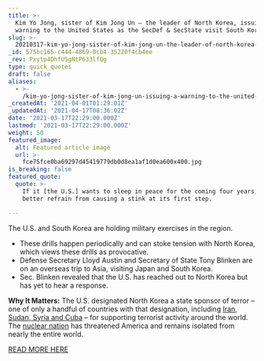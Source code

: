 ```yaml
---
title: >-
  Kim Yo Jong, sister of Kim Jong Un – the leader of North Korea, issuing a
  warning to the United States as the SecDef & SecState visit South Korea.
slug: >-
  20210317-kim-yo-jong-sister-of-kim-jong-un-the-leader-of-north-korea-issuing-a-warning-to-the-united
_id: 575bc165-c444-4869-8cb4-35220f4cb4ee
_rev: Pxytp4DhfU5gNtP633lfQg
type: quick_quotes
draft: false
aliases:
  - >-
    /kim-yo-jong-sister-of-kim-jong-un-issuing-a-warning-to-the-united-states-as-the-secdef-secstate-visit-south-korea/
_createdAt: '2021-04-01T01:29:01Z'
_updatedAt: '2021-04-17T08:36:02Z'
date: '2021-03-17T22:29:00.000Z'
lastmod: '2021-03-17T22:29:00.000Z'
weight: 50
featured_image:
  alt: Featured article image
  url: >-
    fce75fce0ba69297d45419779db0d8ea1af1d0ea600x400.jpg
is_breaking: false
featured_quote:
  quote: >-
    If it [the U.S.] wants to sleep in peace for the coming four years, it had
    better refrain from causing a stink at its first step.

---
```

The U.S. and South Korea are holding military exercises in the region.

* These drills happen periodically and can stoke tension with North Korea, which views these drills as provocative.
* Defense Secretary Lloyd Austin and Secretary of State Tony Blinken are on an overseas trip to Asia, visiting Japan and South Korea.
* Sec. Blinken revealed that the U.S. has reached out to North Korea but has yet to hear a response.

**Why It Matters:** The U.S. designated North Korea a state sponsor of terror – one of only a handful of countries with that designation, including [Iran, Sudan, Syria and Cuba](https://www.state.gov/state-sponsors-of-terrorism/) – for supporting terrorist activity around the world. The [nuclear nation](https://www.cfr.org/backgrounder/north-koreas-military-capabilities) has threatened America and remains isolated from nearly the entire world.

[READ MORE HERE](https://www.cnbc.com/2021/03/16/kim-jong-uns-sister-warns-biden-administration.html)